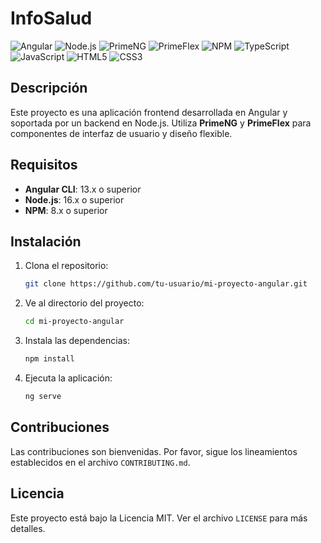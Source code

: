 # InfoSalud

![Angular](https://img.shields.io/badge/Angular-DD0031?style=for-the-badge&logo=angular&logoColor=white)
![Node.js](https://img.shields.io/badge/Node.js-339933?style=for-the-badge&logo=nodedotjs&logoColor=white)
![PrimeNG](https://img.shields.io/badge/PrimeNG-0288D1?style=for-the-badge&logo=primeng&logoColor=white)
![PrimeFlex](https://img.shields.io/badge/PrimeFlex-607D8B?style=for-the-badge&logo=primeng&logoColor=white)
![NPM](https://img.shields.io/badge/NPM-CB3837?style=for-the-badge&logo=npm&logoColor=white)
![TypeScript](https://img.shields.io/badge/TypeScript-007ACC?style=for-the-badge&logo=typescript&logoColor=white)
![JavaScript](https://img.shields.io/badge/JavaScript-F7DF1E?style=for-the-badge&logo=javascript&logoColor=black)
![HTML5](https://img.shields.io/badge/HTML5-E34F26?style=for-the-badge&logo=html5&logoColor=white)
![CSS3](https://img.shields.io/badge/CSS3-1572B6?style=for-the-badge&logo=css3&logoColor=white)

## Descripción

Este proyecto es una aplicación frontend desarrollada en Angular y soportada por un backend en Node.js. Utiliza **PrimeNG** y **PrimeFlex** para componentes de interfaz de usuario y diseño flexible.

## Requisitos

- **Angular CLI**: 13.x o superior
- **Node.js**: 16.x o superior
- **NPM**: 8.x o superior

## Instalación

1. Clona el repositorio:

    ```bash
    git clone https://github.com/tu-usuario/mi-proyecto-angular.git
    ```

2. Ve al directorio del proyecto:

    ```bash
    cd mi-proyecto-angular
    ```

3. Instala las dependencias:

    ```bash
    npm install
    ```

4. Ejecuta la aplicación:

    ```bash
    ng serve
    ```

## Contribuciones

Las contribuciones son bienvenidas. Por favor, sigue los lineamientos establecidos en el archivo `CONTRIBUTING.md`.

## Licencia

Este proyecto está bajo la Licencia MIT. Ver el archivo `LICENSE` para más detalles.

